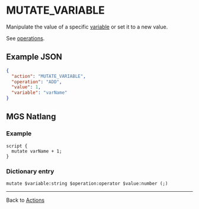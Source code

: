 # MUTATE_VARIABLE

Manipulate the value of a specific [variable](../scripts/integer_variables) or set it to a new value.

See [operations](../structure/operations).

## Example JSON

```json
{
  "action": "MUTATE_VARIABLE",
  "operation": "ADD",
  "value": 1,
  "variable": "varName"
}
```

## MGS Natlang

### Example

```mgs
script {
  mutate varName + 1;
}
```

### Dictionary entry

```
mutate $variable:string $operation:operator $value:number (;)
```

---

Back to [Actions](../actions)

